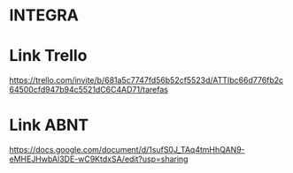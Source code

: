 # INTEGRA

# Link Trello

https://trello.com/invite/b/681a5c7747fd56b52cf5523d/ATTIbc66d776fb2c64500cfd947b94c5521dC6C4AD71/tarefas

# Link ABNT

https://docs.google.com/document/d/1sufS0J_TAq4tmHhQAN9-eMHEJHwbAl3DE-wC9KtdxSA/edit?usp=sharing
